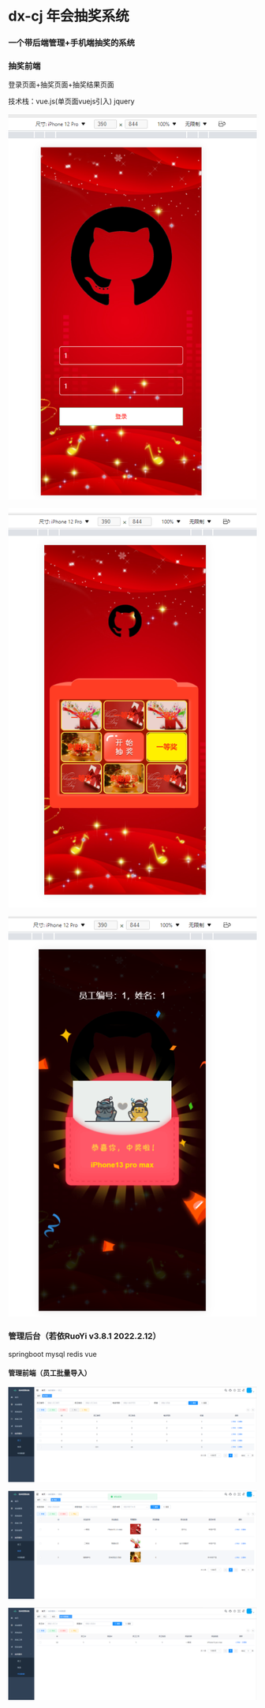 # dx-cj 年会抽奖系统

### 一个带后端管理+手机端抽奖的系统

### 抽奖前端 

登录页面+抽奖页面+抽奖结果页面

技术栈：vue.js(单页面vuejs引入) jquery

![image-20220212221830019](https://github.com/rockstarsteve/dx-cj/blob/main/README.assets/image-20220212221830019.png)

![image-20220212222649780](https://github.com/rockstarsteve/dx-cj/blob/main/README.assets/image-20220212222649780.png)

![image-20220212222354670](https://github.com/rockstarsteve/dx-cj/blob/main/README.assets/image-20220212222354670.png)

### 管理后台（若依RuoYi v3.8.1  2022.2.12）

springboot mysql redis vue

#### 管理前端（员工批量导入）

![image-20220212222154593](https://github.com/rockstarsteve/dx-cj/blob/main/README.assets/image-20220212222154593.png)

![image-20220212222309545](https://github.com/rockstarsteve/dx-cj/blob/main/README.assets/image-20220212222309545.png)

![image-20220212222327456](https://github.com/rockstarsteve/dx-cj/blob/main/README.assets/image-20220212222327456.png)



#### 













